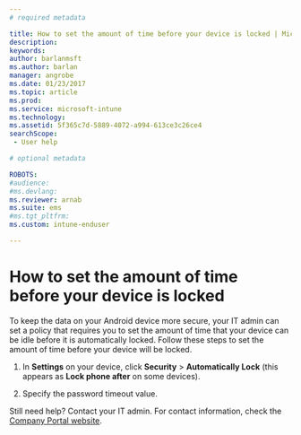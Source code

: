 ```yaml
---
# required metadata

title: How to set the amount of time before your device is locked | Microsoft Docs
description:
keywords:
author: barlanmsft
ms.author: barlan
manager: angrobe
ms.date: 01/23/2017
ms.topic: article
ms.prod:
ms.service: microsoft-intune
ms.technology:
ms.assetid: 5f365c7d-5889-4072-a994-613ce3c26ce4
searchScope:
 - User help

# optional metadata

ROBOTS:  
#audience:
#ms.devlang:
ms.reviewer: arnab
ms.suite: ems
#ms.tgt_pltfrm:
ms.custom: intune-enduser

---
```



# How to set the amount of time before your device is locked

To keep the data on your Android device more secure, your IT admin can set a policy that requires you to set the amount of time that your device can be idle before it is automatically locked. Follow these steps to set the amount of time before your device will be locked.

1.  In **Settings** on your device, click **Security** &gt; **Automatically Lock** (this appears as **Lock phone after** on some devices).

2.  Specify the password timeout value.

Still need help? Contact your IT admin. For contact information, check the [Company Portal website](http://portal.manage.microsoft.com).
